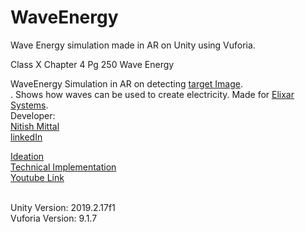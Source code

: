 # WaveEnergy

Wave Energy simulation made in AR on Unity using Vuforia.

Class X Chapter 4 Pg 250 Wave
Energy

 WaveEnergy Simulation in AR on detecting  [target Image](https://drive.google.com/file/d/1cO7brksvJeWNml3EGgt_QKjYMg05YU0g/view?usp=sharing).
 <br>. Shows how waves can be used to create electricity.
Made for [Elixar Systems](https://www.elixarsystems.com/).
<br>
Developer: <br/>[Nitish Mittal](https://github.com/nitish7134)<br/>
[linkedIn](https://www.linkedin.com/in/nitish7134/)
 
[Ideation](https://docs.google.com/document/d/1-OfS054SBM44b2OpUHNwNFk0a7yba3koPghzsxFALyg/edit?usp=sharing)<br/>
[Technical Implementation](https://docs.google.com/document/d/11ta7oA1dAAEtPvffUuUAQmJK0odoLPYe7aeoijt79yI/edit?usp=sharing)<br/>
[Youtube Link](https://www.youtube.com/watch?v=SXNujMs7TT8)<br/><br/>

Unity Version: 2019.2.17f1<br/> 
Vuforia Version: 9.1.7
